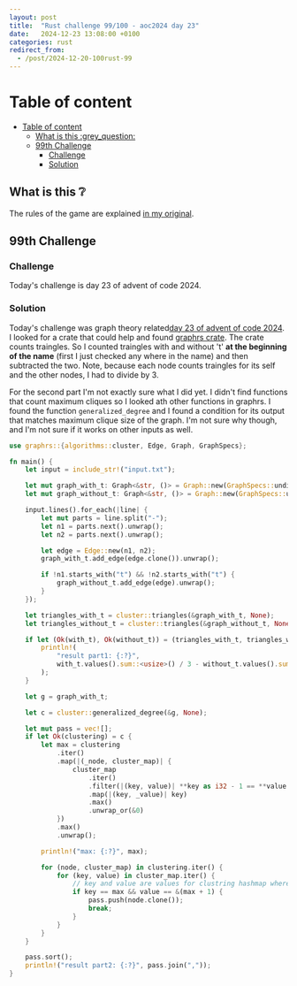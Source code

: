 ```yaml
---
layout: post
title:  "Rust challenge 99/100 - aoc2024 day 23"
date:   2024-12-23 13:08:00 +0100
categories: rust
redirect_from:
  - /post/2024-12-20-100rust-99
---
```



#  Table of content
- [Table of content](#table-of-content)
  - [What is this :grey\_question:](#what-is-this-grey_question)
  - [99th Challenge](#99th-challenge)
    - [Challenge](#challenge)
    - [Solution](#solution)

## What is this :grey_question: 

The rules of the game are explained [in my original](https://maebli.github.io/rust/2021/10/18/100rust.html). 


## 99th Challenge
### Challenge

Today's challenge is day 23 of advent of code 2024.

### Solution

Today's challenge was graph theory related[day 23 of advent of code 2024](https://adventofcode.com/2024/day/23). 
I looked for a crate that could help and found [graphrs crate](https://docs.rs/graphrs/latest/graphrs/index.html). 
The crate counts traingles. So I counted traingles with and without 't' **at the beginning of the name** (first I just checked any where in the name) and then subtracted the two. 
Note, because each node counts traingles for its self and the other nodes, I had to divide by 3. 

For the second part I'm not exactly sure what I did yet. I didn't find functions that count maximum cliques so I looked ath other functions in graphrs. 
I found the function `generalized_degree` and I found a condition for its output that matches maximum clique size of the graph. 
I'm not sure why though, and I'm not sure if it works on other inputs as well.



```rust
use graphrs::{algorithms::cluster, Edge, Graph, GraphSpecs};

fn main() {
    let input = include_str!("input.txt");

    let mut graph_with_t: Graph<&str, ()> = Graph::new(GraphSpecs::undirected_create_missing());
    let mut graph_without_t: Graph<&str, ()> = Graph::new(GraphSpecs::undirected_create_missing());

    input.lines().for_each(|line| {
        let mut parts = line.split("-");
        let n1 = parts.next().unwrap();
        let n2 = parts.next().unwrap();

        let edge = Edge::new(n1, n2);
        graph_with_t.add_edge(edge.clone()).unwrap();

        if !n1.starts_with("t") && !n2.starts_with("t") {
            graph_without_t.add_edge(edge).unwrap();
        }
    });

    let triangles_with_t = cluster::triangles(&graph_with_t, None);
    let triangles_without_t = cluster::triangles(&graph_without_t, None);

    if let (Ok(with_t), Ok(without_t)) = (triangles_with_t, triangles_without_t) {
        println!(
            "result part1: {:?}",
            with_t.values().sum::<usize>() / 3 - without_t.values().sum::<usize>() / 3
        );
    }

    let g = graph_with_t;

    let c = cluster::generalized_degree(&g, None);

    let mut pass = vec![];
    if let Ok(clustering) = c {
        let max = clustering
            .iter()
            .map(|(_node, cluster_map)| {
                cluster_map
                    .iter()
                    .filter(|(key, value)| **key as i32 - 1 == **value as i32)
                    .map(|(key, _value)| key)
                    .max()
                    .unwrap_or(&0)
            })
            .max()
            .unwrap();

        println!("max: {:?}", max);

        for (node, cluster_map) in clustering.iter() {
            for (key, value) in cluster_map.iter() {
                // key and value are values for clustring hashmap where key is max and value is 1+max
                if key == max && value == &(max + 1) {
                    pass.push(node.clone());
                    break;
                }
            }
        }
    }

    pass.sort();
    println!("result part2: {:?}", pass.join(","));
}


```
